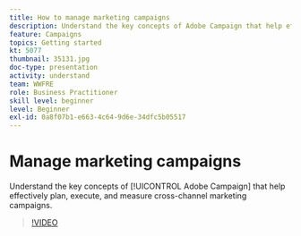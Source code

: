 ```yaml
---
title: How to manage marketing campaigns
description: Understand the key concepts of Adobe Campaign that help effectively plan, execute, and measure cross-channel marketing campaigns.
feature: Campaigns
topics: Getting started
kt: 5077
thumbnail: 35131.jpg
doc-type: presentation
activity: understand
team: WWFRE
role: Business Practitioner
skill level: beginner
level: Beginner
exl-id: 0a8f07b1-e663-4c64-9d6e-34dfc5b05517
---
```

# Manage marketing campaigns

Understand the key concepts of [!UICONTROL Adobe Campaign] that help effectively plan, execute, and measure cross-channel marketing campaigns.

>[!VIDEO](https://video.tv.adobe.com/v/35131?quality=12)
